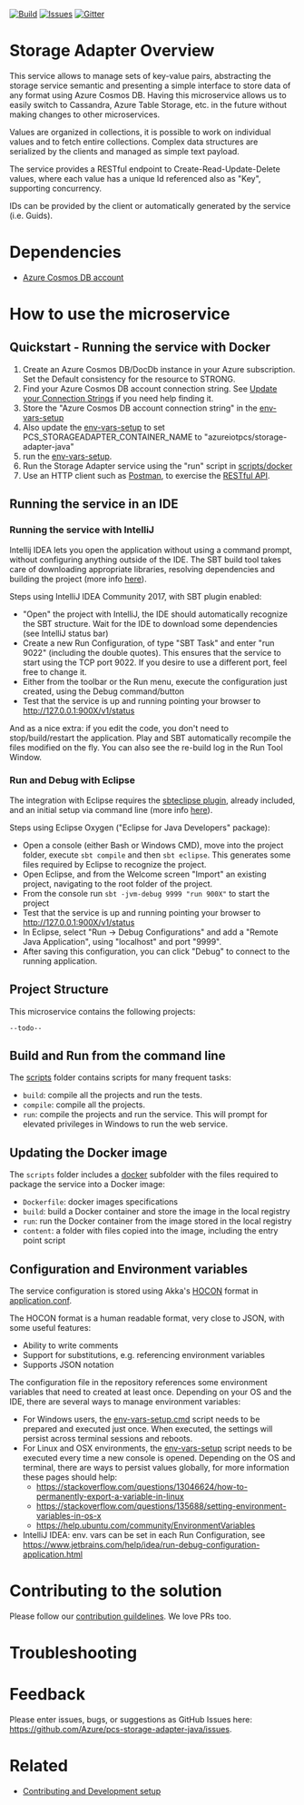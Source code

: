 [![Build][build-badge]][build-url]
[![Issues][issues-badge]][issues-url]
[![Gitter][gitter-badge]][gitter-url]

# Storage Adapter Overview
This service allows to manage sets of key-value pairs, abstracting the storage service semantic and presenting a simple interface to store data of any format using Azure Cosmos DB. Having this microservice allows us to easily switch to Cassandra, Azure Table Storage, etc. in the future without making changes to other microservices.

Values are organized in collections, it is possible to work on individual values and to fetch entire collections. Complex data structures are serialized by the clients and managed as simple text payload.

The service provides a RESTful endpoint to Create-Read-Update-Delete values, where each value has a unique Id referenced also as "Key", supporting concurrency.

IDs can be provided by the client or automatically generated by the service (i.e. Guids).

# Dependencies
* [Azure Cosmos DB account](https://ms.portal.azure.com/#create/Microsoft.DocumentDB)

# How to use the microservice

## Quickstart - Running the service with Docker
1. Create an Azure Cosmos DB/DocDb instance in your Azure subscription.  Set the Default consistency for the resource to STRONG.
1. Find your Azure Cosmos DB account connection string.  See [Update your Connection Strings](https://docs.microsoft.com/en-us/azure/cosmos-db/create-documentdb-dotnet#update-your-connection-string) 
if you need help finding it.
1. Store the "Azure Cosmos DB account connection string" in the [env-vars-setup](scripts)
1. Also update the [env-vars-setup](scripts) to set PCS_STORAGEADAPTER_CONTAINER_NAME to "azureiotpcs/storage-adapter-java"
1. run the [env-vars-setup](scripts).
1. Run the Storage Adapter service using the "run" script in [scripts/docker](scripts)
1. Use an HTTP client such as [Postman](https://www.getpostman.com),
to exercise the [RESTful API](https://github.com/Azure/pcs-storage-adapter-java/wiki/API-specs).

## Running the service in an IDE
### Running the service with IntelliJ 

Intellij IDEA lets you  open the application without using a command
prompt, without configuring anything outside of the IDE. The SBT build tool
takes care of downloading appropriate libraries, resolving dependencies and
building the project (more info
[here](https://www.playframework.com/documentation/2.6.x/IDE)).

Steps using IntelliJ IDEA Community 2017, with SBT plugin enabled:

* "Open" the project with IntelliJ, the IDE should automatically recognize the
  SBT structure. Wait for the IDE to download some dependencies (see IntelliJ
  status bar)
* Create a new Run Configuration, of type "SBT Task" and enter "run 9022"
  (including the double quotes). This ensures that the service to start using
  the TCP port 9022.  If you desire to use a different port, feel free to change it.
* Either from the toolbar or the Run menu, execute the configuration just
  created, using the Debug command/button
* Test that the service is up and running pointing your browser to
  http://127.0.0.1:900X/v1/status

And as a nice extra: if you edit the code, you don't need to stop/build/restart
the application. Play and SBT automatically recompile the files modified on the
fly. You can also see the re-build log in the Run Tool Window.

### Run and Debug with Eclipse

The integration with Eclipse requires the
[sbteclipse plugin](https://github.com/typesafehub/sbteclipse), already
included, and an initial setup via command line (more info
[here](https://www.playframework.com/documentation/2.6.x/IDE)).

Steps using Eclipse Oxygen ("Eclipse for Java Developers" package):

* Open a console (either Bash or Windows CMD), move into the project folder,
  execute `sbt compile` and then `sbt eclipse`. This generates some files
  required by Eclipse to recognize the project.
* Open Eclipse, and from the Welcome screen "Import" an existing project,
  navigating to the root folder of the project.
* From the console run `sbt -jvm-debug 9999 "run 900X"` to start the project
* Test that the service is up and running pointing your browser to
  http://127.0.0.1:900X/v1/status
* In Eclipse, select "Run -> Debug Configurations" and add a "Remote Java
  Application", using "localhost" and port "9999".
* After saving this configuration, you can click "Debug" to connect to the
  running application.


## Project Structure
This microservice contains the following projects:

    --todo--

## Build and Run from the command line
The [scripts](scripts) folder contains scripts for many frequent tasks:

* `build`: compile all the projects and run the tests.
* `compile`: compile all the projects.
* `run`: compile the projects and run the service. This will prompt for
  elevated privileges in Windows to run the web service.

## Updating the Docker image

The `scripts` folder includes a [docker](scripts/docker) subfolder with the files
required to package the service into a Docker image:

* `Dockerfile`: docker images specifications
* `build`: build a Docker container and store the image in the local registry
* `run`: run the Docker container from the image stored in the local registry
* `content`: a folder with files copied into the image, including the entry point script


## Configuration and Environment variables
The service configuration is stored using Akka's
[HOCON](https://github.com/typesafehub/config/blob/master/HOCON.md)
format in [application.conf](conf/application.conf).

The HOCON format is a human readable format, very close to JSON, with some
useful features:

* Ability to write comments
* Support for substitutions, e.g. referencing environment variables
* Supports JSON notation

The configuration file in the repository references some environment
variables that need to created at least once. Depending on your OS and
the IDE, there are several ways to manage environment variables:

* For Windows users, the [env-vars-setup.cmd](scripts/env-vars-setup.cmd)
  script needs to be prepared and executed just once. When executed, the
  settings will persist across terminal sessions and reboots.
* For Linux and OSX environments, the [env-vars-setup](scripts/env-vars-setup)
  script needs to be executed every time a new console is opened.
  Depending on the OS and terminal, there are ways to persist values
  globally, for more information these pages should help:
  * https://stackoverflow.com/questions/13046624/how-to-permanently-export-a-variable-in-linux
  * https://stackoverflow.com/questions/135688/setting-environment-variables-in-os-x
  * https://help.ubuntu.com/community/EnvironmentVariables
* IntelliJ IDEA: env. vars can be set in each Run Configuration, see
  https://www.jetbrains.com/help/idea/run-debug-configuration-application.html


# Contributing to the solution
Please follow our [contribution guildelines](CONTRIBUTING.md).  We love PRs too.

# Troubleshooting

# Feedback
Please enter issues, bugs, or suggestions as GitHub Issues here: https://github.com/Azure/pcs-storage-adapter-java/issues.


# Related

* [Contributing and Development setup](CONTRIBUTING.md)

[build-badge]: https://img.shields.io/travis/Azure/pcs-storage-adapter-java.svg
[build-url]: https://travis-ci.org/Azure/pcs-storage-adapter-java
[issues-badge]: https://img.shields.io/github/issues/azure/pcs-storage-adapter-java.svg
[issues-url]: https://github.com/azure/pcs-storage-adapter-java/issues
[gitter-badge]: https://img.shields.io/gitter/room/azure/iot-pcs.js.svg
[gitter-url]: https://gitter.im/azure/iot-pcs
